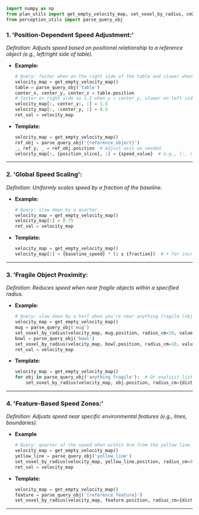 ```python
import numpy as np
from plan_utils import get_empty_velocity_map, set_voxel_by_radius, cm2index
from perception_utils import parse_query_obj
```

### 1. **'Position-Dependent Speed Adjustment:'**

_Definition: Adjusts speed based on positional relationship to a reference object (e.g., left/right side of table)._

- **Example:**
  ```python
  # Query: faster when on the right side of the table and slower when on the left side of the table.
  velocity_map = get_empty_velocity_map()
  table = parse_query_obj('table')
  center_x, center_y, center_z = table.position
  # faster on right side so 1.5 when y > center_y, slower on left side so 0.5 when y < center_y
  velocity_map[:, center_y:, :] = 1.5
  velocity_map[:, :center_y, :] = 0.5
  ret_val = velocity_map
  ```
- **Template:**
  ```python
  velocity_map = get_empty_velocity_map()
  ref_obj = parse_query_obj('{reference_object}')
  _, ref_y, _ = ref_obj.position  # Adjust axis as needed
  velocity_map[:, {position_slice}, :] = {speed_value}  # e.g., [:, ref_y:, :] for right side
  ```

---

### 2. **'Global Speed Scaling':**

_Definition: Uniformly scales speed by a fraction of the baseline._

- **Example:**
  ```python
  # Query: slow down by a quarter.
  velocity_map = get_empty_velocity_map()
  velocity_map[:] = 0.75
  ret_val = velocity_map
  ```
- **Template:**
  ```python
  velocity_map = get_empty_velocity_map()
  velocity_map[:] = {baseline_speed} * (1 ± {fraction})  # + for increase, - for decrease
  ```

---

### 3. **'Fragile Object Proximity:**

_Definition: Reduces speed when near fragile objects within a specified radius._

- **Example:**
  ```python
  # Query: slow down by a half when you're near anything fragile (objects: ['block', 'fork', 'mug', 'bowl', 'chips']).
  velocity_map = get_empty_velocity_map()
  mug = parse_query_obj('mug')
  set_voxel_by_radius(velocity_map, mug.position, radius_cm=10, value=0.5)
  bowl = parse_query_obj('bowl')
  set_voxel_by_radius(velocity_map, bowl.position, radius_cm=10, value=0.5)
  ret_val = velocity_map
  ```
- **Template:**
  ```python
  velocity_map = get_empty_velocity_map()
  for obj in parse_query_obj('anything fragile'):  # Or explicit list
      set_voxel_by_radius(velocity_map, obj.position, radius_cm={distance}, value={reduced_speed})
  ```

---

### 4. **'Feature-Based Speed Zones:'**

_Definition: Adjusts speed near specific environmental features (e.g., lines, boundaries)._

- **Example**
  ```python
  # Query: quarter of the speed when within 9cm from the yellow line.
  velocity_map = get_empty_velocity_map()
  yellow_line = parse_query_obj('yellow_line')
  set_voxel_by_radius(velocity_map, yellow_line.position, radius_cm=9, value=0.25)
  ret_val = velocity_map
  ```
- **Template:**
  ```python
  velocity_map = get_empty_velocity_map()
  feature = parse_query_obj('{reference_feature}')
  set_voxel_by_radius(velocity_map, feature.position, radius_cm={distance}, value={target_speed})
  ```

---
